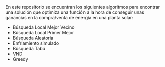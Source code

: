 En este repositorio se encuentran los siguientes algoritmos para encontrar una solución que optimiza una función a la hora de conseguir unas ganancias en la compra/venta de energía en una planta solar:

- Búsqueda Local Mejor Vecino
- Búsqueda Local Primer Mejor
- Búsqueda Aleatoria
- Enfriamiento simulado
- Búsqueda Tabú
- VND
- Greedy
